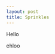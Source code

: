 ```yaml
---
layout: post
title: Sprinkles
---
```


<canvas id="canvas" width="1000" height="776">Hello</canvas>
<style>


/*Simple reset*/
* {margin: 0; padding: 0;}

}
canvas {
	display: block;
	position: relative;
	z-index: -1;
}
</style>

<script>

window.onload = function(){
	//canvas init
	var canvas = document.getElementById("canvas");
	var ctx = canvas.getContext("2d");
	
	//canvas dimensions
	var W = window.innerWidth;
	var H = window.innerHeight;
	canvas.width = W;
	canvas.height = H;
	
	//snowflake particles
	var mp = 25; //max particles
	var particles = [];
	for(var i = 0; i < mp; i++)
	{
		particles.push({
			x: Math.random()*W, //x-coordinate
			y: Math.random()*H, //y-coordinate
			r: Math.random()*4+1, //radius
			d: Math.random()*mp //density
		})
	}
	
	//Lets draw the flakes
	function draw()
	{
		ctx.clearRect(0, 0, W, H);
		
		ctx.fillStyle = "rgba(255, 255, 255, 0.8)";
		ctx.beginPath();
		for(var i = 0; i < mp; i++)
		{
			var p = particles[i];
			ctx.moveTo(p.x, p.y);
			ctx.arc(p.x, p.y, p.r, 0, Math.PI*2, true);
		}
		ctx.fill();
		update();
	}
	
	//Function to move the snowflakes
	//angle will be an ongoing incremental flag. Sin and Cos functions will be applied to it to create vertical and horizontal movements of the flakes
	var angle = 0;
	function update()
	{
		angle += 0.01;
		for(var i = 0; i < mp; i++)
		{
			var p = particles[i];
			//Updating X and Y coordinates
			//We will add 1 to the cos function to prevent negative values which will lead flakes to move upwards
			//Every particle has its own density which can be used to make the downward movement different for each flake
			//Lets make it more random by adding in the radius
			p.y += Math.cos(angle+p.d) + 1 + p.r/2;
			p.x += Math.sin(angle) * 2;
			
			//Sending flakes back from the top when it exits
			//Lets make it a bit more organic and let flakes enter from the left and right also.
			if(p.x > W+5 || p.x < -5 || p.y > H)
			{
				if(i%3 > 0) //66.67% of the flakes
				{
					particles[i] = {x: Math.random()*W, y: -10, r: p.r, d: p.d};
				}
				else
				{
					//If the flake is exitting from the right
					if(Math.sin(angle) > 0)
					{
						//Enter from the left
						particles[i] = {x: -5, y: Math.random()*H, r: p.r, d: p.d};
					}
					else
					{
						//Enter from the right
						particles[i] = {x: W+5, y: Math.random()*H, r: p.r, d: p.d};
					}
				}
			}
		}
	}
	
	//animation loop
	setInterval(draw, 33);
}


</script>
ehloo
